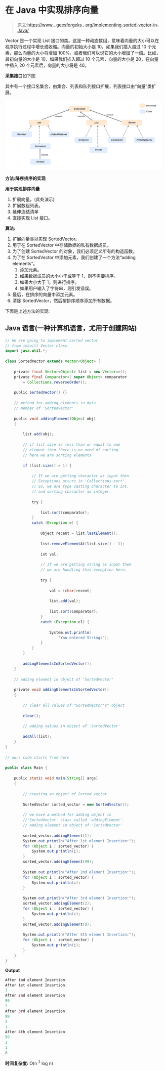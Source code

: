 # 在 Java 中实现排序向量

> 原文:[https://www . geesforgeks . org/implementing-sorted-vector-in-Java/](https://www.geeksforgeeks.org/implementing-sorted-vector-in-java/)

Vector 是一个实现 List 接口的类。这是一种动态数组，意味着向量的大小可以在程序执行过程中增长或收缩。向量的初始大小是 10，如果我们插入超过 10 个元素，那么向量的大小将增加 100%，或者我们可以说它的大小增加了一倍。比如，最初向量的大小是 10，如果我们插入超过 10 个元素，向量的大小是 20，在向量中插入 20 个元素后，向量的大小将是 40。

**采集接口**如下图

其中有一个接口名集合，由集合、列表和队列接口扩展，列表接口由“向量”类扩展。

![](img/b89491ec8afe19dde83d08e0dc778fe5.png)

**方法:降序排序的实现**

**用于实现排序向量**

1.  扩展向量。(此处演示)
2.  扩展数组列表。
3.  延伸连结清单
4.  直接实现 List 接口。

**算法:**

1.  扩展向量类以实现 SortedVector。
2.  用于在 SortedVector 中存储数据的私有数据成员。
3.  为了创建 SortedVector 的对象，我们必须定义所有的构造函数。
4.  为了在 SortedVector 中添加元素，我们创建了一个方法“adding elements”。
    1.  添加元素。
    2.  如果数据成员的大小小于或等于 1，则不需要排序。
    3.  如果大小大于 1，则进行排序。
    4.  如果用户输入了字符串，则引发错误。
5.  最后，在排序的向量中添加元素。
6.  清除 SortedVector，然后按排序顺序添加所有数据。

下面是上述方法的实现:

## Java 语言(一种计算机语言，尤用于创建网站)

```java
// We are going to implement sorted vector
// from inbuilt Vector class.
import java.util.*;

class SortedVector extends Vector<Object> {

    private final Vector<Object> list = new Vector<>();
    private final Comparator<? super Object> comparator
        = Collections.reverseOrder();

    public SortedVector() {}

    // method for adding elements in data
    // member of 'SortedVector'

    public void addingElement(Object obj)
    {

        list.add(obj);

        // if list size is less than or equal to one
        // element then there is no need of sorting.
        // here we are sorting elements

        if (list.size() > 1) {

            // If we are getting character as input then
            // Exceptions occurs in 'Collections.sort'.
            // So, we are type casting character to int.
            // and sorting character as integer.

            try {

                list.sort(comparator);
            }
            catch (Exception e) {

                Object recent = list.lastElement();

                list.removeElementAt(list.size() - 1);

                int val;

                // If we are getting string as input then
                // we are handling this exception here.

                try {

                    val = (char)recent;

                    list.add(val);

                    list.sort(comparator);
                }
                catch (Exception e1) {

                    System.out.println(
                        "You entered Strings");
                }
            }
        }

        addingElementsInSortedVector();
    }

    // adding element in object of 'SortedVector'

    private void addingElementsInSortedVector()
    {

        // clear all values of "SortedVector's" object

        clear();

        // adding values in object of 'SortedVector'

        addAll(list);
    }
}

// ours code starts from here

public class Main {

    public static void main(String[] args)
    {

        // creating an object of Sorted vector

        SortedVector sorted_vector = new SortedVector();

        // we have a method for adding object in
        //'SortedVector' class called 'addingElement'.
        // adding element in object of 'SortedVector'

        sorted_vector.addingElement(1);
        System.out.println("After 1st element Insertion:");
        for (Object i : sorted_vector) {
            System.out.println(i);
        }
        sorted_vector.addingElement(99);

        System.out.println("After 2nd element Insertion:");
        for (Object i : sorted_vector) {
            System.out.println(i);
        }

        System.out.println("After 3rd element Insertion:");
        sorted_vector.addingElement(2);
        for (Object i : sorted_vector) {
            System.out.println(i);
        }
        sorted_vector.addingElement(0);

        System.out.println("After 4th element Insertion:");
        for (Object i : sorted_vector) {
            System.out.println(i);
        }
    }
}
```

**Output**

```java
After 1nd element Insertion:
After 1st element Insertion:
1
After 2nd element Insertion:
99
1
After 3rd element Insertion:
99
2
1
After 4th element Insertion:
99
2
1
0

```

**时间复杂度:** O(n <sup>2</sup> log n)